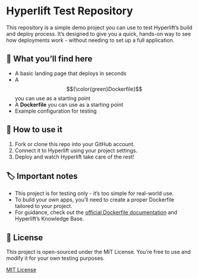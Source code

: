 # Hyperlift Test Repository

This repository is a simple demo project you can use to test Hyperlift’s build and deploy process. It’s designed to give you a quick, hands-on way to see how deployments work - without needing to set up a full application.

## 📖 What you’ll find here
- A basic landing page that deploys in seconds
- A $${\color{green}Dockerfile}$$ you can use as a starting point
- A **Dockerfile** you can use as a starting point
- Example configuration for testing

## 🚀 How to use it

1. Fork or clone this repo into your GitHub account.
2. Connect it to Hyperlift using your project settings.
3. Deploy and watch Hyperlift take care of the rest!

## 🏷️ Important notes
- This project is for testing only - it’s too simple for real-world use.
- To build your own apps, you’ll need to create a proper Dockerfile tailored to your project.
- For guidance, check out the [official Dockerfile documentation](https://docs.docker.com/reference/dockerfile/) and Hyperlift’s Knowledge Base.

## 📝 License
This project is open-sourced under the MIT License. You’re free to use and modify it for your own testing purposes.

[MIT License](./LICENSE)
